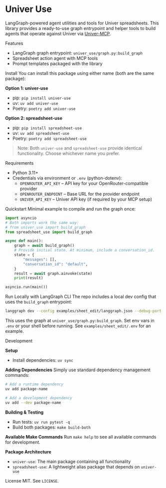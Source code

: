 Univer Use
==========

LangGraph-powered agent utilities and tools for Univer spreadsheets. This library provides a ready-to-use graph entrypoint and helper tools to build agents that operate against Univer via [Univer-MCP](https://github.com/dream-num/univer-mcp).

Features
- LangGraph graph entrypoint: `univer_use/graph.py:build_graph`
- Spreadsheet action agent with MCP tools
- Prompt templates packaged with the library

Install
You can install this package using either name (both are the same package):

**Option 1: univer-use**
- pip: `pip install univer-use`
- uv: `uv add univer-use`
- Poetry: `poetry add univer-use`

**Option 2: spreadsheet-use**
- pip: `pip install spreadsheet-use`
- uv: `uv add spreadsheet-use`
- Poetry: `poetry add spreadsheet-use`

> Note: Both `univer-use` and `spreadsheet-use` provide identical functionality. Choose whichever name you prefer.

Requirements
- Python 3.11+
- Credentials via environment or `.env` (python-dotenv):
  - `OPENROUTER_API_KEY` – API key for your OpenRouter-compatible provider
  - `OPENROUTER_ENDPOINT` – Base URL for the provider endpoint
  - `UNIVER_API_KEY` – Univer API key (if required by your MCP setup)

Quickstart
Minimal example to compile and run the graph once:

```python
import asyncio
# Both imports work the same way:
# from univer_use import build_graph
from spreadsheet_use import build_graph

async def main():
    graph = await build_graph()
    # Provide initial state. At minimum, include a conversation_id.
    state = {
        "messages": [],
        "conversation_id": "default",
    }
    result = await graph.ainvoke(state)
    print(result)

asyncio.run(main())
```

Run Locally with LangGraph CLI
The repo includes a local dev config that uses the `build_graph` entrypoint:

```bash
langgraph dev --config examples/sheet_edit/langgraph.json --debug-port 5678 --allow-blocking
```

This uses the graph at `univer_use/graph.py:build_graph`. Set env vars in `.env` or your shell before running. See `examples/sheet_edit/.env` for an example.

Development

**Setup**
- Install dependencies: `uv sync`

**Adding Dependencies**
Simply use standard dependency management commands:

```bash
# Add a runtime dependency
uv add package-name

# Add a development dependency  
uv add --dev package-name
```

**Building & Testing**
- Run tests: `uv run pytest -q`
- Build both packages: `make build-both`

**Available Make Commands**
Run `make help` to see all available commands for development.

**Package Architecture**
- `univer-use`: The main package containing all functionality
- `spreadsheet-use`: A lightweight alias package that depends on `univer-use`

License
MIT. See `LICENSE`.
